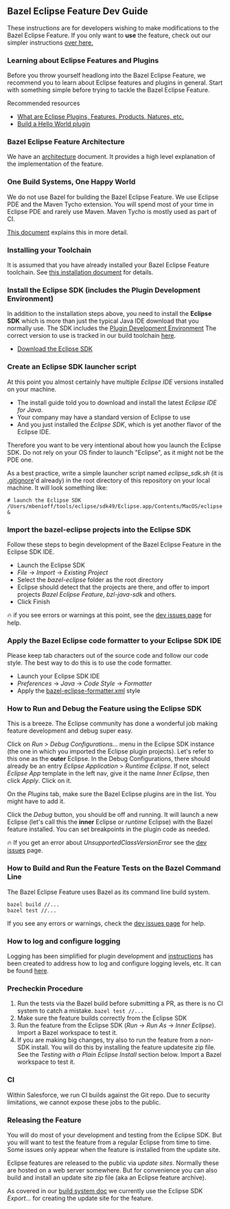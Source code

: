 ## Bazel Eclipse Feature Dev Guide

These instructions are for developers wishing to make modifications to the Bazel Eclipse Feature.
If you only want to **use** the feature, check out our simpler instructions [over here.](../using_the_feature.md)

### Learning about Eclipse Features and Plugins

Before you throw yourself headlong into the Bazel Eclipse Feature, we recommend you to learn about
  Eclipse features and plugins in general.
Start with something simple before trying to tackle the Bazel Eclipse Feature.

Recommended resources
- [What are Eclipse Plugins, Features, Products, Natures, etc.](https://stackoverflow.com/questions/2692048/what-are-the-differences-between-plug-ins-features-and-products-in-eclipse-rcp)
- [Build a Hello World plugin](http://www.vogella.com/tutorials/EclipsePlugin/article.html)

### Bazel Eclipse Feature Architecture

We have an [architecture](architecture.md) document.
It provides a high level explanation of the implementation of the feature.

### One Build Systems, One Happy World

We do not use Bazel for building the Bazel Eclipse Feature.
We use Eclipse PDE and the Maven Tycho extension.
You will spend most of your time in Eclipse PDE and rarely use Maven.
Maven Tycho is mostly used as part of CI.

[This document](thebuild.md) explains this in more detail.

### Installing your Toolchain

It is assumed that you have already installed your Bazel Eclipse Feature toolchain.
See [this installation document](../install.md) for details.

### Install the Eclipse SDK (includes the Plugin Development Environment)

In addition to the installation steps above, you need to install the **Eclipse SDK** which is more
  than just the typical Java IDE download that you normally use.
The SDK includes the [Plugin Development Environment](http://www.eclipse.org/pde/)
The correct version to use is tracked in our build toolchain [here](../../tools/eclipse_jars).

- [Download the Eclipse SDK](http://download.eclipse.org/eclipse/downloads/)

### Create an Eclipse SDK launcher script

At this point you almost certainly have multiple *Eclipse IDE* versions installed on your machine.
- The install guide told you to download and install the latest *Eclipse IDE for Java*.
- Your company may have a standard version of Eclipse to use
- And you just installed the *Eclipse SDK*, which is yet another flavor of the Eclipse IDE.

Therefore you want to be very intentional about how you launch the Eclipse SDK.
Do not rely on your OS finder to launch "Eclipse", as it might not be the PDE one.

As a best practice, write a simple launcher script named *eclipse_sdk.sh*
 (it is [.gitignore](../../.gitignore)'d already)
 in the root directory of this repository on your local machine.
It will look something like:

```
# launch the Eclipse SDK
/Users/mbenioff/tools/eclipse/sdk49/Eclipse.app/Contents/MacOS/eclipse &
```

### Import the bazel-eclipse projects into the Eclipse SDK

Follow these steps to begin development of the Bazel Eclipse Feature in the Eclipse SDK IDE.

- Launch the Eclipse SDK
- *File* -> *Import* -> *Existing Project*
- Select the *bazel-eclipse* folder as the root directory
- Eclipse should detect that the projects are there, and offer to import projects *Bazel Eclipse Feature*, *bzl-java-sdk* and others.
- Click Finish

:fire: if you see errors or warnings at this point, see the [dev issues page](dev_issues.md)  for help.

### Apply the Bazel Eclipse code formatter to your Eclipse SDK IDE

Please keep tab characters out of the source code and follow our code style.
The best way to do this is to use the code formatter.

- Launch your Eclipse SDK IDE
- *Preferences* -> *Java* -> *Code Style* -> *Formatter*
- Apply the [bazel-eclipse-formatter.xml](../../tools/bazel-eclipse-formatter.xml) style

### How to Run and Debug the Feature using the Eclipse SDK

This is a breeze.
The Eclipse community has done a wonderful job making feature development and debug super easy.

Click on *Run* > *Debug Configurations...* menu in the Eclipse SDK instance
   (the one in which you imported the Eclipse plugin projects).
Let's refer to this one as the **outer** Eclipse.
In the Debug Configurations, there should already be an entry *Eclipse Application* > *Runtime Eclipse*.
If not, select *Eclipse App* template in the left nav, give it the name *Inner Eclipse*, then click *Apply*.
Click on it.

On the *Plugins* tab, make sure the Bazel Eclipse plugins are in the list.
You might have to add it.

Click the *Debug* button, you should be off and running.
It will launch a new Eclipse (let's call this the **inner** Eclipse or *runtime* Eclipse) with the Bazel feature installed.
You can set breakpoints in the plugin code as needed.

:fire: If you get an error about *UnsupportedClassVersionError* see the [dev issues](dev_issues.md) page.

### How to Build and Run the Feature Tests on the Bazel Command Line

The Bazel Eclipse Feature uses Bazel as its command line build system.

```
bazel build //...
bazel test //...
```

If you see any errors or warnings, check the [dev issues page](dev_issues.md) for help.

### How to log and configure logging
Logging has been simplified for plugin development and [instructions](logging.md) has been created to address how to log and configure logging levels, etc. It can be found [here](logging.md).

### Precheckin Procedure


1. Run the tests via the Bazel build before submitting a PR, as there is no CI system to catch a mistake. ```bazel test //...```
2. Make sure the feature builds correctly from the Eclipse SDK
3. Run the feature from the Eclipse SDK (*Run* -> *Run As* -> *Inner Eclipse*). Import a Bazel workspace to test it.
4. If you are making big changes, try also to run the feature from a non-SDK install. You will do this by installing the feature updatesite zip file. See the *Testing with a Plain Eclipse Install* section below. Import a Bazel workspace to test it.

### CI

Within Salesforce, we run CI builds against the Git repo.
Due to security limitations, we cannot expose these jobs to the public.

### Releasing the Feature

You will do most of your development and testing from the Eclipse SDK.
But you will want to test the feature from a regular Eclipse from time to time.
Some issues only appear when the feature is installed from the update site.

Eclipse features are released to the public via *update sites*.
Normally these are hosted on a web server somewhere.
But for convenience you can also build and install an update site zip file (aka an Eclipse feature archive).

As covered in our [build system doc](threebuilds.md) we currently use the Eclipse SDK *Export...* for creating the update site for the feature.
